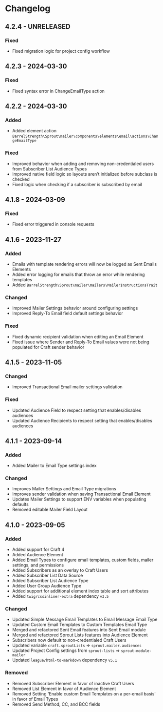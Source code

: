 # Changelog

## 4.2.4 - UNRELEASED

### Fixed

- Fixed migration logic for project config workflow

## 4.2.3 - 2024-03-30

### Fixed

- Fixed syntax error in ChangeEmailType action

## 4.2.2 - 2024-03-30

### Added 

- Added element action `BarrelStrength\Sprout\mailer\components\elements\email\actions\ChangeEmailType`

### Fixed

- Improved behavior when adding and removing non-credentialed users from Subscriber List Audience Types
- Improved native field logic so layouts aren’t initialized before subclass is checked
- Fixed logic when checking if a subscriber is subscribed by email

## 4.1.8 - 2024-03-09

### Fixed

- Fixed error triggered in console requests

## 4.1.6 - 2023-11-27

### Added

- Emails with template rendering errors will now be logged as Sent Emails Elements 
- Added error logging for emails that throw an error while rendering templates
- Added `BarrelStrength\Sprout\mailer\mailers\MailerInstructionsTrait`

### Changed

- Improved Mailer Settings behavior around configuring settings
- Improved Reply-To Email field default settings behavior

### Fixed

- Fixed dynamic recipient validation when editing an Email Element
- Fixed issue where Sender and Reply-To Email values were not being populated for Craft sender behavior

## 4.1.5 - 2023-11-05

### Changed

- Improved Transactional Email mailer settings validation

### Fixed

- Updated Audience Field to respect setting that enables/disables audiences
- Updated Audience Recipients to respect setting that enables/disables audiences

## 4.1.1 - 2023-09-14

### Added

- Added Mailer to Email Type settings index

### Changed

- Improves Mailer Settings and Email Type migrations
- Improves sender validation when saving Transactional Email Element
- Updates Mailer Settings to support ENV variables when populating defaults
- Removed editable Mailer Field Layout

## 4.1.0 - 2023-09-05

### Added

- Added support for Craft 4
- Added Audience Element
- Added Email Types to configure email templates, custom fields, mailer settings, and permissions
- Added Subscribers as an overlay to Craft Users 
- Added Subscriber List Data Source
- Added Subscriber List Audience Type
- Added User Group Audience Type
- Added support for additional element index table and sort attributes
- Added `twig/cssinliner-extra` dependency `v3.5`

### Changed

- Updated Simple Message Email Templates to Email Message Email Type
- Updated Custom Email Templates to Custom Templates Email Type
- Merged and refactored Sent Email features into Sent Email module
- Merged and refactored Sprout Lists features into Audience Element
- Subscribers now default to non-credentialed Craft Users
- Updated variable `craft.sproutLists` => `sprout.mailer.audiences`
- Updated Project Config settings from `sprout-lists` => `sprout-module-mailer`
- Updated `league/html-to-markdown` dependency `v5.1`

### Removed

- Removed Subscriber Element in favor of inactive Craft Users
- Removed List Element in favor of Audience Element
- Removed Setting 'Enable custom Email Templates on a per-email basis' in favor of Email Types
- Removed Send Method, CC, and BCC fields
